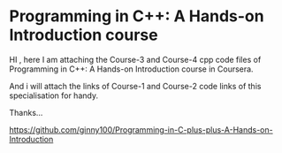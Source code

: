 # Programming in C++: A Hands-on Introduction course

HI , here I am attaching the Course-3 and Course-4 cpp code files of Programming in C++: A Hands-on Introduction course in Coursera.

And i will attach the links of Course-1 and Course-2  code links of this specialisation for handy.

Thanks...

https://github.com/ginny100/Programming-in-C-plus-plus-A-Hands-on-Introduction

